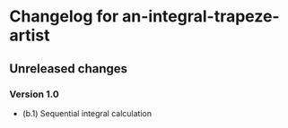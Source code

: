 # Changelog for an-integral-trapeze-artist

## Unreleased changes

### Version 1.0

- (b.1) Sequential integral calculation